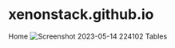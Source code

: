 # xenonstack.github.io
Home
![Screenshot 2023-05-14 224102](https://github.com/RupeshBunge/xenonstack.github.io/assets/121452251/61fddbf4-6454-4822-bece-580324efd56b)
Tables

